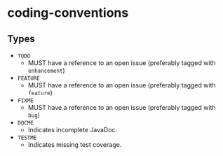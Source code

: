 # coding-conventions

## Types

- `TODO`
  - MUST have a reference to an open issue (preferably tagged with `enhancement`)
- `FEATURE`
  - MUST have a reference to an open issue (preferably tagged with `feature`)
- `FIXME`
  - MUST have a reference to an open issue (preferably tagged with `bug`)
- `DOCME`
  - Indicates incomplete JavaDoc.
- `TESTME`
  - Indicates missing test coverage.
